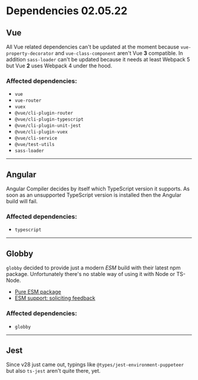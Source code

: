 # Dependencies 02.05.22

## Vue
All Vue related dependencies can't be updated at the moment because `vue-property-decorator` and `vue-class-component` aren't Vue **3** compatible.
In addition `sass-loader` can't be updated because it needs at least Webpack 5 but Vue **2** uses Webpack 4 under the hood. 

### Affected dependencies:
* `vue`
* `vue-router`
* `vuex`
* `@vue/cli-plugin-router`
* `@vue/cli-plugin-typescript`
* `@vue/cli-plugin-unit-jest`
* `@vue/cli-plugin-vuex`
* `@vue/cli-service`
* `@vue/test-utils`
* `sass-loader`

---

## Angular
Angular Compiler decides by itself which TypeScript version it supports.
As soon as an unsupported TypeScript version is installed then the Angular build will fail.

### Affected dependencies:
* `typescript`

---

## Globby
`globby` decided to provide just a modern *ESM* build with their latest npm package. 
Unfortunately there's no stable way of using it with Node or TS-Node.

* [Pure ESM package](https://gist.github.com/sindresorhus/a39789f98801d908bbc7ff3ecc99d99c#how-can-i-make-my-typescript-project-output-esm)
* [ESM support: soliciting feedback](https://github.com/TypeStrong/ts-node/issues/1007)

### Affected dependencies:
* `globby`

---

## Jest

Since v28 just came out, typings like `@types/jest-environment-puppeteer` but also `ts-jest` aren't quite there, yet.
